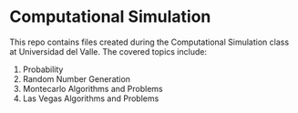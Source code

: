 # Computational Simulation

This repo contains files created during the Computational Simulation class at Universidad del Valle. The covered topics include:

1. Probability
2. Random Number Generation
3. Montecarlo Algorithms and Problems
4. Las Vegas Algorithms and Problems
